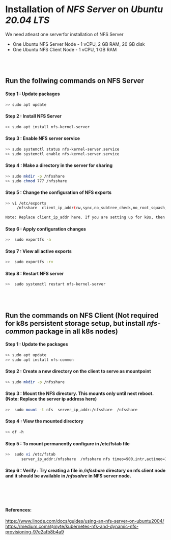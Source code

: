 
# Installation of _NFS Server_  on _Ubuntu 20.04 LTS_ 


We need atleast one serverfor installation of NFS Server

- One Ubuntu NFS Server Node - 1 vCPU, 2 GB RAM, 20 GB disk
- One Ubuntu NFS Client Node - 1 vCPU, 1 GB RAM


<br/><br/>

## Run the follwing commands on NFS Server

#### Step 1 : Update packages
```sh
>> sudo apt update
```

#### Step 2 : Install NFS Server

```sh
>> sudo apt install nfs-kernel-server
```

#### Step 3 : Enable NFS server service
```sh
>> sudo systemctl status nfs-kernel-server.service
>> sudo systemctl enable nfs-kernel-server.service
```

#### Step 4 : Make a directory in the server for sharing
```sh
>> sudo mkdir -p /nfsshare
>> sudo chmod 777 /nfsshare
```

#### Step 5 : Change the configuration of NFS exports
```sh
>> vi /etc/exports
     /nfsshare  client_ip_addr(rw,sync,no_subtree_check,no_root_squash,insecure)
     
Note: Replace client_ip_addr here. If you are setting up for k8s, then use *.   Eg: /nfsshare  *(rw,sync,no_subtree_check,no_root_squash,insecure)     
```

#### Step 6 : Apply configuration changes
```sh
>>  sudo exportfs -a
```

#### Step 7 : View all active exports
```sh
>>  sudo exportfs -rv
```

#### Step 8 : Restart NFS server
```sh
>>  sudo systemctl restart nfs-kernel-server
```

<br/><br/>



## Run the commands on NFS Client (Not required for k8s persistent storage setup, but install *nfs-common* package in all k8s nodes)

#### Step 1 : Update the packages
```sh
>> sudo apt update
>> sudo apt install nfs-common
```

#### Step 2 :  Create a new directory on the client to serve as mountpoint

```sh
>> sudo mkdir -p /nfsshare
```

#### Step 3 : Mount the NFS directory. This mounts only until next reboot. (Note: Replace the server ip address here)
```sh
>>  sudo mount -t nfs  server_ip_addr:/nfsshare  /nfsshare
```

#### Step 4 : View the mounted directory
```sh
>> df -h
```

#### Step 5 : To mount permanently configure in /etc/fstab file
```sh
>>  sudo vi /etc/fstab
       server_ip_addr:/nfsshare  /nfsshare nfs timeo=900,intr,actimeo=1800 0 0  
```
#### Step 6 : Verify : Try creating a file in */nfsshare* directory on nfs client node and it should be available in */nfssahre* in NFS server node.

<br/><br/><br/>

#### References:
https://www.linode.com/docs/guides/using-an-nfs-server-on-ubuntu2004/
<br/>
https://medium.com/@myte/kubernetes-nfs-and-dynamic-nfs-provisioning-97e2afb8b4a9

